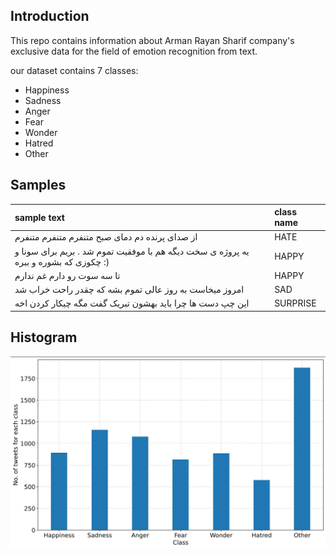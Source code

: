 ## Introduction

This repo contains information about Arman Rayan Sharif company's exclusive data for the field of emotion recognition from text.

our dataset contains 7 classes:


- Happiness 
- Sadness 
- Anger 
- Fear 
- Wonder 
- Hatred 
- Other


## Samples

<table>
  <thead>
    <tr>
      <th style="text-align: left">sample text</th>
      <th style="text-align: left">class name</th>
    </tr>
  </thead>
  <tbody>
    <tr>
      <td style="text-align: left">از صدای پرنده دم دمای صبح متنفرم متنفرم متنفرم</td>
      <td style="text-align: left">HATE</td>
    </tr>
        <tr>
      <td style="text-align: left">یه پروژه ی سخت دیگه هم با موفقیت تموم شد . بریم برای سونا و چکوزی که بشوره و ببره :)</td>
      <td style="text-align: left">HAPPY</td>
    </tr>
        <tr>
      <td style="text-align: left">تا سه سوت رو دارم غم ندارم</td>
      <td style="text-align: left">HAPPY</td>
    </tr>
   <tr>
      <td style="text-align: left">امروز میخاست به روز عالی تموم بشه که چقدر راحت خراب شد</td>
      <td style="text-align: left">SAD</td>
    </tr>
   <tr>
      <td style="text-align: left">این چپ دست ها چرا باید بهشون تبریک گفت مگه چیکار کردن اخه</td>
      <td style="text-align: left">SURPRISE</td>
    </tr>
  </tbody>
</table>


## Histogram

![Image](https://github.com/Arman-Rayan-Sharif/arman-text-emotion/raw/main/samples_per_class.JPG)
